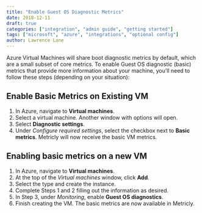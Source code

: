 ```yaml
---
title: "Enable Guest OS Diagnostic Metrics"
date: 2018-12-11
draft: true
categories: ["integration", "admin guide", "getting started"]
tags: ["microsoft", "azure", "integrations", "optional config"]
author: Lawrence Lane
---
```


Azure Virtual Machines will share boot diagnostic metrics by default, which are a small subset of core metrics. To enable Guest OS diagnostic (basic) metrics that provide more information about your machine, you’ll need to follow these steps (depending on your situation):

## Enable Basic Metrics on Existing VM
1. In Azure, navigate to **Virtual machines**.
2. Select a virtual machine. Another window with options will open.
3. Select **Diagnostic settings**.
4. Under _Configure required settings_, select the checkbox next to **Basic metrics**. Metricly will now receive the basic VM metrics.

## Enabling basic metrics on a new VM
1. In Azure, navigate to **Virtual machines**.
2. At the top of the _Virtual machines_ window, click **Add**.
3. Select the type and create the instance.
4. Complete Steps 1 and 2 filling out the information as desired.
5. In Step 3, under _Monitoring_, enable **Guest OS diagnostics**.
6. Finish creating the VM. The basic metrics are now available in Metricly.
